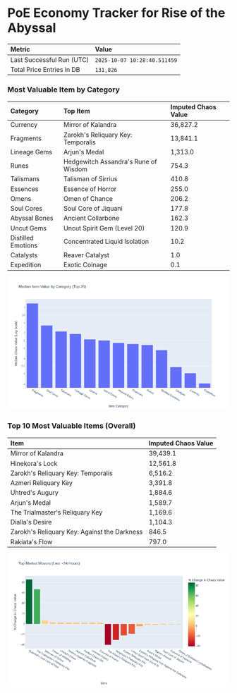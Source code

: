 # PoE Economy Tracker for Rise of the Abyssal

<!-- START_MAINTENANCE -->
| Metric | Value |
|:---|:---|
| Last Successful Run (UTC) | `2025-10-07 10:28:40.511459` |
| Total Price Entries in DB | `131,826` |

<!-- END_MAINTENANCE -->

<!-- START_DATAFRAME_DEBUG -->
<!-- END_DATAFRAME_DEBUG -->

<!-- START_CATEGORY_ANALYSIS -->
### Most Valuable Item by Category
| Category | Top Item | Imputed Chaos Value |
| :--- | :--- | :--- |
| Currency | Mirror of Kalandra | 36,827.2 |
| Fragments | Zarokh's Reliquary Key: Temporalis | 13,841.1 |
| Lineage Gems | Arjun's Medal | 1,313.0 |
| Runes | Hedgewitch Assandra's Rune of Wisdom | 754.3 |
| Talismans | Talisman of Sirrius | 410.8 |
| Essences | Essence of Horror | 255.0 |
| Omens | Omen of Chance | 206.2 |
| Soul Cores | Soul Core of Jiquani | 177.8 |
| Abyssal Bones | Ancient Collarbone | 162.3 |
| Uncut Gems | Uncut Spirit Gem (Level 20) | 120.9 |
| Distilled Emotions | Concentrated Liquid Isolation | 10.2 |
| Catalysts | Reaver Catalyst | 1.0 |
| Expedition | Exotic Coinage | 0.1 |


![Category Analysis Chart](charts/category_analysis.png)
<!-- END_ANALYSIS -->

<!-- START_ANALYSIS -->
### Top 10 Most Valuable Items (Overall)
| Item | Imputed Chaos Value |
| :--- | :--- |
| Mirror of Kalandra | 39,439.1 |
| Hinekora's Lock | 12,561.8 |
| Zarokh's Reliquary Key: Temporalis | 6,516.2 |
| Azmeri Reliquary Key | 3,391.8 |
| Uhtred's Augury | 1,884.6 |
| Arjun's Medal | 1,589.7 |
| The Trialmaster's Reliquary Key | 1,169.6 |
| Dialla's Desire | 1,104.3 |
| Zarokh's Reliquary Key: Against the Darkness | 846.5 |
| Rakiata's Flow | 797.0 |


![Market Movers Chart](charts/market_movers.png)
<!-- END_ANALYSIS -->
